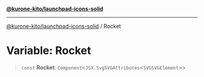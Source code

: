 [**@kurone-kito/launchpad-icons-solid**](../README.md)

***

[@kurone-kito/launchpad-icons-solid](../globals.md) / Rocket

# Variable: Rocket

> `const` **Rocket**: `Component`\<`JSX.SvgSVGAttributes`\<`SVGSVGElement`\>\>
